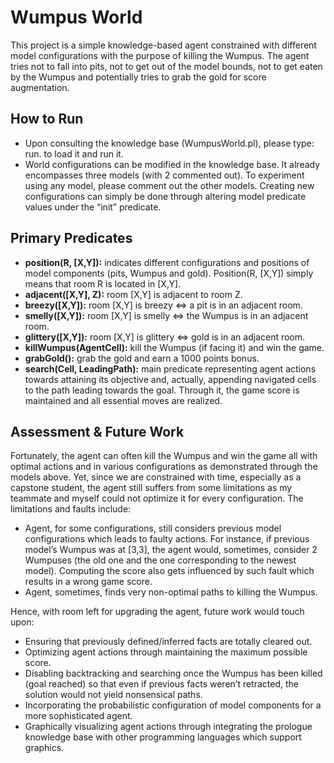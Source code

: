 # Wumpus World
This project is a simple knowledge-based agent constrained with different model configurations with the purpose of killing the Wumpus. The agent tries not to fall into pits, not to get out of the model bounds, not to get eaten by the Wumpus and potentially tries to grab the gold for score augmentation.
## How to Run
- Upon consulting the knowledge base (WumpusWorld.pl), please type: run.  to load it and run it.
- World configurations can be modified in the knowledge base. It already encompasses three models (with 2 commented out). To experiment using any model, please comment out the other models. Creating new configurations can simply be done through altering model predicate values under the “init” predicate.
## Primary Predicates
- **position(R, [X,Y]):** indicates different configurations and positions of model components (pits, Wumpus and gold). Position(R, [X,Y]) simply means that room R is located in [X,Y].
- **adjacent([X,Y], Z):** room [X,Y] is adjacent to room Z.
- **breezy([X,Y]):** room [X,Y] is breezy <=> a pit is in an adjacent room.
- **smelly([X,Y]):** room [X,Y] is smelly <=> the Wumpus is in an adjacent room.
- **glittery([X,Y]):** room [X,Y] is glittery <=> gold is in an adjacent room.
- **killWumpus(AgentCell):** kill the Wumpus (if facing it) and win the game.
- **grabGold():** grab the gold and earn a 1000 points bonus.
- **search(Cell, LeadingPath):** main predicate representing agent actions towards attaining its objective and, actually, appending navigated cells to the path leading towards the goal. Through it, the game score is maintained and all essential moves are realized.
## Assessment & Future Work
Fortunately, the agent can often kill the Wumpus and win the game all with optimal actions and in various configurations as demonstrated through the models above. Yet, since we are constrained with time, especially as a capstone student, the agent still suffers from some limitations as my teammate and myself could not optimize it for every configuration. The limitations and faults include:
- Agent, for some configurations, still considers previous model configurations which leads to faulty actions. For instance, if previous model’s Wumpus was at [3,3], the agent would, sometimes, consider 2 Wumpuses (the old one and the one corresponding to the newest model). Computing the score also gets influenced by such fault which results in a wrong game score.
- Agent, sometimes, finds very non-optimal paths to killing the Wumpus.

Hence, with room left for upgrading the agent, future work would touch upon:
- Ensuring that previously defined/inferred facts are totally cleared out.
- Optimizing agent actions through maintaining the maximum possible score.
- Disabling backtracking and searching once the Wumpus has been killed (goal reached) so that even if previous facts weren’t retracted, the solution would not yield nonsensical paths.
- Incorporating the probabilistic configuration of model components for a more sophisticated agent.
- Graphically visualizing agent actions through integrating the prologue knowledge base with other programming languages which support graphics.
